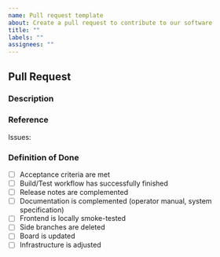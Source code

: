 ```yaml
---
name: Pull request template
about: Create a pull request to contribute to our software
title: ""
labels: ""
assignees: ""
---
```


## Pull Request

### Description

### Reference

Issues:

### Definition of Done
- [ ] Acceptance criteria are met
- [ ] Build/Test workflow has successfully finished
- [ ] Release notes are complemented
- [ ] Documentation is complemented (operator manual, system specification)
- [ ] Frontend is locally smoke-tested
- [ ] Side branches are deleted
- [ ] Board is updated
- [ ] Infrastructure is adjusted